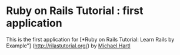 # Ruby on Rails Tutorial : first application

This is the first application for
[*Ruby on Rails Tutorial: Learn Rails by Example"]
(http://rilastutorial.org/)
by [Michael Hartl](http://michaelhartl.com/)
